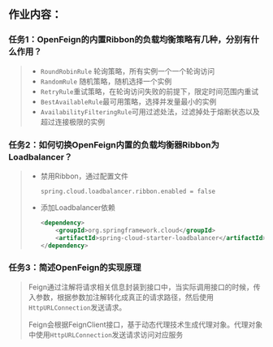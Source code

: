 ## 作业内容：

### 任务1：OpenFeign的内置Ribbon的负载均衡策略有几种，分别有什么作用？

> - `RoundRobinRule` 轮询策略，所有实例一个一个轮询访问
> - `RandomRule` 随机策略，随机选择一个实例
> - `RetryRule`重试策略，在轮询访问失败的前提下，限定时间范围内重试
> - `BestAvailableRule`最可用策略，选择并发量最小的实例
> - `AvailabilityFilteringRule`可用过滤处法，过滤掉处于熔断状态以及超过连接极限的实例

### 任务2：如何切换OpenFeign内置的负载均衡器Ribbon为Loadbalancer？

> - 禁用Ribbon，通过配置文件
>
>   ```properties
>   spring.cloud.loadbalancer.ribbon.enabled = false
>   ```
>
>   
>
> - 添加Loadbalancer依赖
>
>   ```xml
>   <dependency>
>       <groupId>org.springframework.cloud</groupId>
>       <artifactId>spring-cloud-starter-loadbalancer</artifactId>
>   </dependency>
>   ```
>
>   

### 任务3：简述OpenFeign的实现原理

> Feign通过注解将请求相关信息封装到接口中，当实际调用接口的时候，传入参数，根据参数加注解转化成真正的请求路径，然后使用`HttpURLConnection`发送请求。
>
> Feign会根据FeignClient接口，基于动态代理技术生成代理对象。代理对象中使用`HttpURLConnection`发送请求访问对应服务

